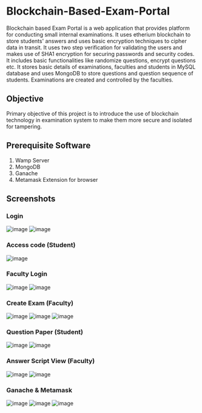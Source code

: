 # Blockchain-Based-Exam-Portal
Blockchain based Exam Portal is a web application that provides platform for conducting small internal examinations. It uses etherium blockchain to store students' answers and uses basic encryption techniques to cipher data in transit.
It uses two step verification for validating the users and makes use of SHA1 encryption for securing passwords and security codes.
It includes basic functionalities like randomize questions, encrypt questions etc.
It stores basic details of examinations, faculties and students in MySQL database and uses MongoDB to store questions and question sequence of students.
Examinations are created and controlled by the faculties.

## Objective
Primary objective of this project is to introduce the use of blockchain technology in examination system to make them more secure and isolated for tampering.

## Prerequisite Software
1. Wamp Server
2. MongoDB
3. Ganache
4. Metamask Extension for browser

## Screenshots
### Login
![image](https://user-images.githubusercontent.com/81607715/133926088-5df09c80-7bae-48d4-84d6-8aa21d6bf4ff.png)
![image](https://user-images.githubusercontent.com/81607715/133926089-72598a8f-588a-4f71-9340-46da3a21f7a7.png)
### Access code (Student)
![image](https://user-images.githubusercontent.com/81607715/133926098-7247acce-b084-4d5e-986a-7d627488b67b.png)
### Faculty Login
![image](https://user-images.githubusercontent.com/81607715/133925975-89464d0e-fbb4-4672-a306-696dcf72b172.png)
![image](https://user-images.githubusercontent.com/81607715/133925977-aa36f05f-1e18-4b75-8cda-2004ba65f4d5.png)
### Create Exam (Faculty)
![image](https://user-images.githubusercontent.com/81607715/133925981-e91e91a9-389f-4962-b8e2-10106fce1bfe.png)
![image](https://user-images.githubusercontent.com/81607715/133925991-531b175a-4e23-4a1e-af54-454896dd4062.png)
![image](https://user-images.githubusercontent.com/81607715/133925994-fb173045-884d-42b9-9b92-859b25bb9b0a.png)
### Question Paper (Student)
![image](https://user-images.githubusercontent.com/81607715/133926010-c56305d9-4f66-4edf-b4bb-8b2b76ca47ab.png)
![image](https://user-images.githubusercontent.com/81607715/133926013-ebb69f48-6540-4509-836a-85c830996314.png)
### Answer Script View (Faculty)
![image](https://user-images.githubusercontent.com/81607715/133926029-f2ef19c3-b16d-4ca3-b8bc-bb64942e907c.png)
![image](https://user-images.githubusercontent.com/81607715/133926032-ee50328a-6f3a-4d05-8238-cf6c8697c5ac.png)
### Ganache & Metamask
![image](https://user-images.githubusercontent.com/81607715/133926044-319ebdcd-8c6d-44cd-8576-11c5500353b8.png)
![image](https://user-images.githubusercontent.com/81607715/133926051-191857ed-4e56-4f2a-b96d-1862233022b5.png)
![image](https://user-images.githubusercontent.com/81607715/133926055-1ace9826-2d01-453a-a953-f560e71b4647.png)

